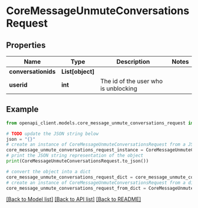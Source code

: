 # CoreMessageUnmuteConversationsRequest


## Properties

Name | Type | Description | Notes
------------ | ------------- | ------------- | -------------
**conversationids** | **List[object]** |  | 
**userid** | **int** | The id of the user who is unblocking | 

## Example

```python
from openapi_client.models.core_message_unmute_conversations_request import CoreMessageUnmuteConversationsRequest

# TODO update the JSON string below
json = "{}"
# create an instance of CoreMessageUnmuteConversationsRequest from a JSON string
core_message_unmute_conversations_request_instance = CoreMessageUnmuteConversationsRequest.from_json(json)
# print the JSON string representation of the object
print(CoreMessageUnmuteConversationsRequest.to_json())

# convert the object into a dict
core_message_unmute_conversations_request_dict = core_message_unmute_conversations_request_instance.to_dict()
# create an instance of CoreMessageUnmuteConversationsRequest from a dict
core_message_unmute_conversations_request_from_dict = CoreMessageUnmuteConversationsRequest.from_dict(core_message_unmute_conversations_request_dict)
```
[[Back to Model list]](../README.md#documentation-for-models) [[Back to API list]](../README.md#documentation-for-api-endpoints) [[Back to README]](../README.md)


